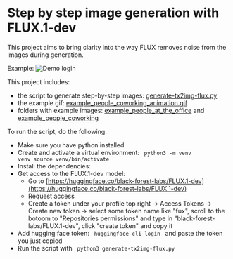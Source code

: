 # Step by step image generation with FLUX.1-dev

This project aims to bring clarity into the way FLUX removes noise from the images during generation.

Example:
<img src="/example_people_coworking_animation.gif" alt="Demo login" style="max-width:80%;">

This project includes:
- the script to generate step-by-step images: [generate-tx2img-flux.py](generate-tx2img-flux.py)
- the example gif: [example_people_coworking_animation.gif](example_people_coworking_animation.gif)
- folders with example images: [example_people_at_the_office](example_people_at_the_office) and [example_people_coworking](example_people_coworking)

To run the script, do the following:
- Make sure you have python installed
- Create and activate a virtual environment:
  <code>
    python3 -m venv venv
    source venv/bin/activate
  </code>
- Install the dependencies:
- Get access to the FLUX.1-dev model:
  - Go to [https://huggingface.co/black-forest-labs/FLUX.1-dev](https://huggingface.co/black-forest-labs/FLUX.1-dev)
  - Request access
  - Create a token under your profile top right -> Access Tokens -> Create new token -> select some token name like "fux", scroll to the botoom to "Repositories permissions" and type in "black-forest-labs/FLUX.1-dev", click "create token" and copy it
- Add hugging face token:
  <code>
    huggingface-cli login
  </code>
  and paste the token you just copied
- Run the script with
  <code>
    python3 generate-tx2img-flux.py
  </code>
